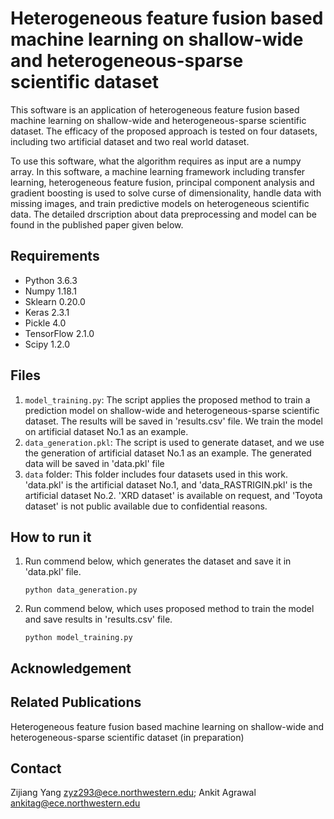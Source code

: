 # Heterogeneous feature fusion based machine learning on shallow-wide and heterogeneous-sparse scientific dataset
This software is an application of heterogeneous feature fusion based machine learning on shallow-wide and heterogeneous-sparse scientific dataset. The efficacy of the proposed approach is tested on four datasets, including two artificial dataset and two real world dataset. 

To use this software, what the algorithm requires as input are a numpy array. In this software, a machine learning framework including transfer learning, heterogeneous feature fusion, principal component analysis and gradient boosting is used to solve curse of dimensionality, handle data with missing images, and train predictive models on heterogeneous scientific data. The detailed drscription about data preprocessing and model can be found in the published paper given below.

## Requirements ##
* Python 3.6.3 
* Numpy 1.18.1 
* Sklearn 0.20.0 
* Keras 2.3.1 
* Pickle 4.0 
* TensorFlow 2.1.0 
* Scipy 1.2.0

## Files ##
1. `model_training.py`: The script applies the proposed method to train a prediction model on shallow-wide and heterogeneous-sparse scientific dataset. The results will be saved in 'results.csv' file. We train the model on artificial dataset No.1 as an example.
2. `data_generation.pkl`: The script is used to generate dataset, and we use the generation of artificial dataset No.1 as an example. The generated data will be saved in 'data.pkl' file
4. `data` folder: This folder includes four datasets used in this work. 'data.pkl' is the artificial dataset No.1, and 'data_RASTRIGIN.pkl' is the artificial dataset No.2. 'XRD dataset' is available on request, and 'Toyota dataset' is not public available due to confidential reasons. 


## How to run it
1. Run commend below, which generates the dataset and save it in 'data.pkl' file.
   ```
   python data_generation.py
   ```
1. Run commend below, which uses proposed method to train the model and save results in 'results.csv' file.
   ```
   python model_training.py
   ```

## Acknowledgement


## Related Publications ##
Heterogeneous feature fusion based machine learning on shallow-wide and heterogeneous-sparse scientific dataset (in preparation)

## Contact
Zijiang Yang <zyz293@ece.northwestern.edu>; Ankit Agrawal <ankitag@ece.northwestern.edu>

